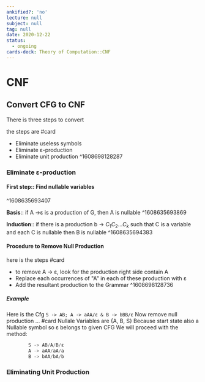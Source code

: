 ```yaml
---
ankified?: 'no'
lecture: null
subject: null
tag: null
date: 2020-12-22
status:
  - ongoing
cards-deck: Theory of Computation::CNF
---
```

# CNF
 ## Convert CFG to CNF
 There is three steps to convert
 
 the steps are #card
 - Eliminate useless symbols
 - Eliminate ε-production
 - Eliminate unit production
^1608698128287

### Eliminate ε-production

#### First step:: Find nullable variables
^1608635693407

**Basis**:: if A ->ε is a production of G, then A is nullable
^1608635693869

**Induction**:: if there is a production b -> $C_1 C_2$...$C_k$ such that C is a variable and each C is nullable then B is nullable
^1608635694383

#### Procedure to Remove Null Production
here is the steps #card 
- to remove A -> ε, look for the production right side contain A
- Replace each occurrences of "A" in each of these production with ε 
- Add the resultant production to the Grammar
^1608698128736

##### Example
Here is the Cfg `S -> AB; A -> aAA/ε & B -> bBB/ε` Now remove null production ... #card
Nullale Variables are {A, B, S}
Because start state also a Nullable symbol so ε belongs to given CFG
We will proceed with the method:
```c		
		S -> AB/A/B/ε
		A -> aAA/aA/a
		B -> bAA/bA/b
```

### Eliminating Unit Production
